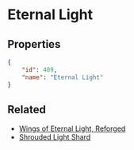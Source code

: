 # Eternal Light

<no description available>

## Properties

```json
{
    "id": 409,
    "name": "Eternal Light"
}
```

## Related

- [Wings of Eternal Light, Reforged](../items/21757-wings-of-eternal-light-reforged.md)
- [Shrouded Light Shard](../items/21755-shrouded-light-shard.md)

